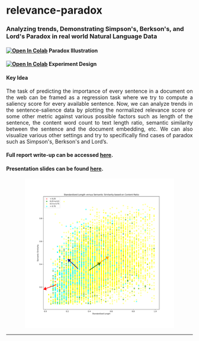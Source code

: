 # relevance-paradox

### Analyzing trends, Demonstrating Simpson's, Berkson's, and Lord's Paradox in real world Natural Language Data

#### [![Open In Colab](https://colab.research.google.com/assets/colab-badge.svg)](https://colab.research.google.com/github/sayarghoshroy/relevance-paradox/blob/main/paradox.ipynb) Paradox Illustration

#### [![Open In Colab](https://colab.research.google.com/assets/colab-badge.svg)](https://colab.research.google.com/github/sayarghoshroy/relevance-paradox/blob/main/experiments.ipynb) Experiment Design

#### Key Idea

<p align='justify'>The task of predicting the importance of every sentence in a document on the web can be framed as a regression task where we try to compute a saliency score for every available sentence. Now, we can analyze trends in the sentence-salience data by plotting the normalized relevance score or some other metric against various possible factors such as length of the sentence, the content word count to text length ratio, semantic similarity between the sentence and the document embedding, etc. We can also visualize various other settings and try to specifically find cases of paradox such as Simpson's, Berkson's and Lord’s.</p>

#### Full report write-up can be accessed [here](https://docs.google.com/document/d/1dSZpGz2LS42YUqfFvp4t2QswVQArOdZEAVobNzvA5wY/edit?usp=sharing).

#### Presentation slides can be found [here](https://docs.google.com/presentation/d/1NYxSYA8gBHHTJQLVoFdpOKddTf5a3wws7WJAcibd_is/edit?usp=sharing).

<p align="center">
  <img src="https://github.com/sayarghoshroy/relevance-paradox/blob/main/paradox_plots/paradox.svg" width="80%">
</p>

---
